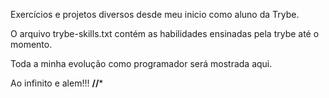 Exercícios e projetos diversos desde meu inicio como aluno da Trybe.

O arquivo trybe-skills.txt contém as habilidades ensinadas pela trybe até o momento.

Toda a minha evolução como programador será mostrada aqui.

Ao infinito e alem!!!
**************//***************
